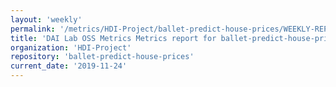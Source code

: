 ```yaml
---
layout: 'weekly'
permalink: '/metrics/HDI-Project/ballet-predict-house-prices/WEEKLY-REPORT-2019-11-24'
title: 'DAI Lab OSS Metrics Metrics report for ballet-predict-house-prices | WEEKLY-REPORT-2019-11-24'
organization: 'HDI-Project'
repository: 'ballet-predict-house-prices'
current_date: '2019-11-24'
---
```

